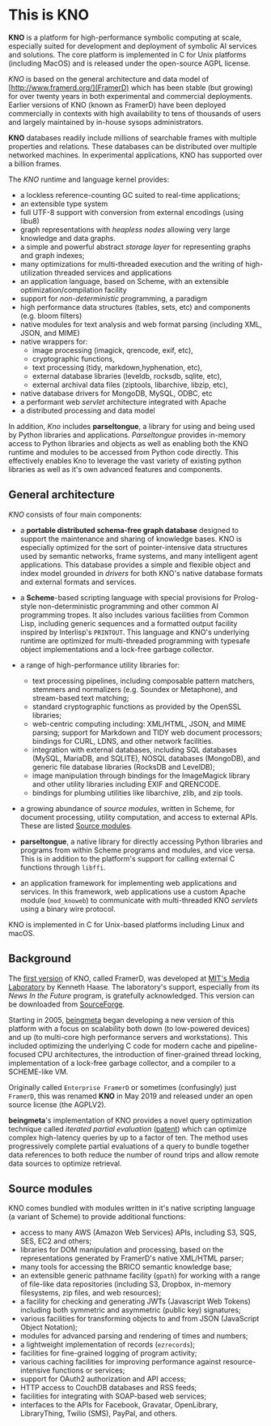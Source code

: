 # This is KNO

**KNO** is a platform for high-performance symbolic computing at
scale, especially suited for development and deployment of symbolic AI
services and solutions. The core platform is implemented in C for Unix
platforms (including MacOS) and is released under the open-source AGPL
license.

*KNO* is based on the general architecture and data model of
[http://www.framerd.org/](FramerD) which has been stable (but growing)
for over twenty years in both experimental and commercial deployments.
Earlier versions of KNO (known as FramerD) have been deployed
commercially in contexts with high availability to tens of thousands
of users and largely maintained by in-house sysops administrators.

**KNO** databases readily include millions of searchable frames with
multiple properties and relations.  These databases can be distributed
over multiple networked machines. In experimental applications, KNO
has supported over a billion frames.

The *KNO* runtime and language kernel provides:
  * a lockless reference-counting GC suited to real-time applications;
  * an extensible type system
  * full UTF-8 support with conversion from external encodings (using libu8)
  * graph representations with *heapless nodes* allowing very large
knowledge and data graphs.
  * a simple and powerful abstract *storage layer* for representing graphs and graph indexes;
  * many optimizations for multi-threaded execution and the writing of
high-utilization threaded services and applications
  * an application language, based on Scheme, with an extensible optimization/compilation facility
  * support for *non-deterministic* programming, a paradigm 
  * high performance data structures (tables, sets, etc) and components (e.g. bloom filters)
  * native modules for text analysis and web format parsing (including XML, JSON, and MIME)
  * native wrappers for:
    * image processing (imagick, qrencode, exif, etc),
	* cryptographic functions,
    * text processing (tidy, markdown,hyphenation, etc),
    * external database libraries (leveldb, rocksdb, sqlite, etc), 
    * external archival data files (ziptools, libarchive, libzip, etc),
  * native database drivers for MongoDB, MySQL, ODBC, etc
  * a performant web *servlet* architecture integrated with Apache
  * a distributed processing and data model

In addition, *Kno* includes **parseltongue**, a library for using and
being used by Python libraries and applications. *Parseltongue*
provides in-memory access to Python libraries and objects as well as
enabling both the KNO runtime and modules to be accessed from Python
code directly. This effectively enables Kno to leverage the vast
variety of existing python libraries as well as it's own advanced
features and components.

## General architecture

*KNO* consists of four main components: 

* a **portable distributed schema-free graph database** designed to
  support the maintenance and sharing of knowledge bases. KNO is
  especially optimized for the sort of pointer-intensive data
  structures used by semantic networks, frame systems, and many
  intelligent agent applications. This database provides a simple and
  flexible object and index model grounded in *drivers* for both KNO's
  native database formats and external formats and services.

* a **Scheme**-based scripting language with special provisions for
  Prolog-style non-deterministic programming and other common AI
  programming tropes. It also includes various facilities from Common
  Lisp, including generic sequences and a formatted output facility
  inspired by Interlisp's `PRINTOUT`. This language and KNO's
  underlying runtime are optimized for multi-threaded programming
  with typesafe object implementations and a lock-free garbage
  collector.

* a range of high-performance utility libraries for:
  * text processing pipelines, including composable pattern matchers,
  stemmers and normalizers (e.g. Soundex or Metaphone), and
  stream-based text matching;
  * standard cryptographic functions as provided by the OpenSSL
    libraries;
  * web-centric computing including: XML/HTML, JSON, and MIME parsing;
  support for Markdown and TIDY web document processors; bindings for
  CURL, LDNS, and other network facilities.
  * integration with external databases, including SQL databases
  (MySQL, MariaDB, and SQLITE), NOSQL databases (MongoDB), and generic
  file database libraries (RocksDB and LevelDB);
  * image manipulation through bindings for the ImageMagick library and
  other utility libraries including EXIF and QRENCODE.
  * bindings for plumbing utilities like libarchive, zlib, and zip
  tools.

* a growing abundance of *source modules*, written in Scheme, for
  document processing, utility computation, and access to external
  APIs. These are listed [Source modules](below).

* **parseltongue**, a native library for directly accessing Python
  libraries and programs from within Scheme programs and modules, and
  vice versa. This is in addition to the platform's support for
  calling external C functions through `libffi`.

* an application framework for implementing web applications and
  services. In this framework, web applications use a custom Apache
  module (`mod_knoweb`) to communicate with multi-threaded KNO
  *servlets* using a binary wire protocol.

KNO is implemented in C for Unix-based platforms including Linux and
macOS.

## Background

The [first version](https://www.beingmeta.com/pubs/FramerD.pdf) of
KNO, called FramerD, was developed at
[MIT's Media Laboratory](www.media.mit.edu) by Kenneth Haase. The
laboratory's support, especially from its *News In the Future*
program, is gratefully acknowledged. This version can be downloaded
from [SourceForge](https://sourceforge.net/projects/framerd/).

Starting in 2005, [beingmeta](https://www.beingmeta.com/) began
developing a new version of this platform with a focus on scalability
both down (to low-powered devices) and up (to multi-core high
performance servers and workstations). This included optimizing the
underlying C code for modern cache and pipeline-focused CPU
architectures, the introduction of finer-grained thread locking,
implementation of a lock-free garbage collector, and a compiler to a
SCHEME-like VM.

Originally called `Enterprise FramerD` or sometimes (confusingly) just
`FramerD`, this was renamed **KNO** in May 2019 and released under an
open source license (the AGPLV2).

**beingmeta**'s implementation of KNO provides a novel query
  optimization technique called *iterated partial evaluation*
  ([patent](https://www.beingmeta.com/pubs/ipeval_patent.pdf)) which
  can optimize complex high-latency queries by up to a factor of
  ten. The method uses progressively complete partial evaluations of a
  query to bundle together data references to both reduce the number
  of round trips and allow remote data sources to optimize retrieval.

## Source modules

KNO comes bundled with modules written in it's native scripting
language (a variant of Scheme) to provide additional functions:

* access to many AWS (Amazon Web Services) APIs, including S3, SQS,
  SES, EC2 and others;
* libraries for DOM manipulation and processing, based on the
  representations generated by FramerD's native XML/HTML parser;
* many tools for accessing the BRICO semantic knowledge base;
* an extensible generic pathname facility (`gpath`) for working with a
  range of file-like data repositories (including S3, Dropbox,
  in-memory filesystems, zip files, and web resources);
* a facility for checking and generating JWTs (Javascript Web Tokens)
  including both symmetric and asymmetric (public key) signatures;
* various facilities for transforming objects to and from JSON
  (JavaScript Object Notation);
* modules for advanced parsing and rendering of times and numbers;
* a lightweight implementation of records (`ezrecords`);
* facilities for fine-grained logging of program activity;
* various caching facilities for improving performance against
  resource-intensive functions or services;
* support for OAuth2 authorization and API access;
* HTTP access to CouchDB databases and RSS feeds;
* facilities for integrating with SOAP-based web services;
* interfaces to the APIs for Facebook, Gravatar, OpenLibrary,
  LibraryThing, Twilio (SMS), PayPal, and others.
